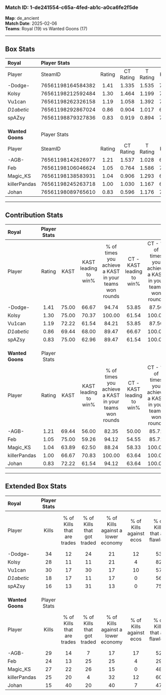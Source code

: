 ### Match ID: 1-de241554-c65a-4fed-ab1c-a0ca6fe2f5de  
**Map**: de_ancient  
**Match Date**: 2025-02-06  
**Teams**: Royal (19) vs Wanted Goons (17)  

---  

## Box Stats  

| **Royal**        | Player Stats      |        |           |          |       |       |       |         |        |      |     |
| :- | :- | :-: | :-: | :-: | :-: | :-: | :-: | :-: | :-: | :-: | :-: |
| Player           | SteamID           | Rating | CT Rating | T Rating | KAST  |  ADR  | Kills | Assists | Deaths | K/D  | HS% |
| -Dodge-          | 76561198164584382 |  1.41  |   1.335   |  1.535   | 75.00 | 105.4 |  34   |   13    |   26   | 1.31 | 41  |
| Kolsy            | 76561198212592484 |  1.30  |   1.464   |  1.199   | 75.00 | 89.3  |  28   |    9    |   20   | 1.40 |  7  |
| Vu1can           | 76561198262326158 |  1.19  |   1.058   |  1.392   | 72.22 | 80.5  |  30   |   10    |   27   | 1.11 | 43  |
| _D1abetic_       | 76561198292867024 |  0.86  |   0.904   |  1.017   | 69.44 | 58.3  |  18   |    9    |   24   | 0.75 | 33  |
| spAZsy           | 76561198879327836 |  0.83  |   0.919   |  0.894   | 75.00 | 50.1  |  16   |    7    |   23   | 0.70 | 31  |
|                  |                   |        |           |          |       |       |       |         |        |      |     |
|                  |                   |        |           |          |       |       |       |         |        |      |     |
|                  |                   |        |           |          |       |       |       |         |        |      |     |
| **Wanted Goons** | Player Stats      |        |           |          |       |       |       |         |        |      |     |
| Player           | SteamID           | Rating | CT Rating | T Rating | KAST  |  ADR  | Kills | Assists | Deaths | K/D  | HS% |
| -AGB-            | 76561198142626977 |  1.21  |   1.537   |  1.028   | 69.44 | 86.9  |  29   |   13    |   25   | 1.16 | 58  |
| Feb              | 76561198106046624 |  1.05  |   0.764   |  1.586   | 75.00 | 71.6  |  24   |    8    |   26   | 0.92 | 37  |
| Magic_KS         | 76561198138583931 |  1.04  |   0.906   |  1.293   | 63.89 | 78.7  |  27   |    5    |   27   | 1.00 | 66  |
| killerPandas     | 76561198245263718 |  1.00  |   1.030   |  1.167   | 66.67 | 70.9  |  25   |    5    |   26   | 0.96 | 40  |
| Johan            | 76561198089765610 |  0.83  |   0.596   |  1.176   | 72.22 | 56.6  |  15   |    8    |   22   | 0.68 | 40  |
---  

## Contribution Stats  

| **Royal**        | Player Stats |       |                      |                                                        |                           |                                                             |                          |                                                            |
| :- | :-: | :-: | :-: | :-: | :-: | :-: | :-: | :-: |
| Player           |    Rating    | KAST  | KAST leading to win% | % of times you achieve a KAST in your teams won rounds | CT - KAST leading to win% | CT - % of times you achieve a KAST in your teams won rounds | T - KAST leading to win% | T - % of times you achieve a KAST in your teams won rounds |
| -Dodge-          |     1.41     | 75.00 |        66.67         |                         94.74                          |           53.85           |                            87.50                            |          78.57           |                           100.00                           |
| Kolsy            |     1.30     | 75.00 |        70.37         |                         100.00                         |           61.54           |                           100.00                            |          78.57           |                           100.00                           |
| Vu1can           |     1.19     | 72.22 |        61.54         |                         84.21                          |           53.85           |                            87.50                            |          69.23           |                           81.82                            |
| _D1abetic_       |     0.86     | 69.44 |        68.00         |                         89.47                          |           66.67           |                           100.00                            |          69.23           |                           81.82                            |
| spAZsy           |     0.83     | 75.00 |        62.96         |                         89.47                          |           61.54           |                           100.00                            |          64.29           |                           81.82                            |
|                  |              |       |                      |                                                        |                           |                                                             |                          |                                                            |
|                  |              |       |                      |                                                        |                           |                                                             |                          |                                                            |
|                  |              |       |                      |                                                        |                           |                                                             |                          |                                                            |
| **Wanted Goons** | Player Stats |       |                      |                                                        |                           |                                                             |                          |                                                            |
| Player           |    Rating    | KAST  | KAST leading to win% | % of times you achieve a KAST in your teams won rounds | CT - KAST leading to win% | CT - % of times you achieve a KAST in your teams won rounds | T - KAST leading to win% | T - % of times you achieve a KAST in your teams won rounds |
| -AGB-            |     1.21     | 69.44 |        56.00         |                         82.35                          |           50.00           |                            85.71                            |          61.54           |                           80.00                            |
| Feb              |     1.05     | 75.00 |        59.26         |                         94.12                          |           54.55           |                            85.71                            |          62.50           |                           100.00                           |
| Magic_KS         |     1.04     | 63.89 |        62.50         |                         88.24                          |           58.33           |                           100.00                            |          66.67           |                           80.00                            |
| killerPandas     |     1.00     | 66.67 |        70.83         |                         100.00                         |           63.64           |                           100.00                            |          76.92           |                           100.00                           |
| Johan            |     0.83     | 72.22 |        61.54         |                         94.12                          |           63.64           |                           100.00                            |          60.00           |                           90.00                            |
---  

## Extended Box Stats  

| **Royal**        | Player Stats |                            |                            |                                    |                         |                              |                                 |        |                             |                                     |                          |                               |                            |
| :- | :-: | :-: | :-: | :-: | :-: | :-: | :-: | :-: | :-: | :-: | :-: | :-: | :-: |
| Player           |    Kills     | % of Kills that are trades | % of Kills that got traded | % of Kills against a lower economy | % of Kills against ecos | % of Kills that are flawless | % of Kills that are close duels | Deaths | % of Deaths that get traded | % of Deaths against a lower economy | % of Deaths against ecos | % of Deaths that are flawless | % of Deaths that are close |
| -Dodge-          |      34      |             12             |             24             |                 21                 |           12            |              53              |                3                |   26   |              4              |                  8                  |            0             |              42               |             8              |
| Kolsy            |      28      |             11             |             11             |                 21                 |            4            |              82              |                0                |   20   |             15              |                 15                  |            0             |              45               |             15             |
| Vu1can           |      30      |             17             |             30             |                 17                 |           10            |              57              |               17                |   27   |             11              |                 15                  |            4             |              56               |             7              |
| _D1abetic_       |      18      |             17             |             11             |                 17                 |            0            |              56              |               17                |   24   |             29              |                  8                  |            0             |              42               |             13             |
| spAZsy           |      16      |             13             |             31             |                 13                 |            0            |              75              |                6                |   23   |             22              |                  9                  |            0             |              61               |             13             |
|                  |              |                            |                            |                                    |                         |                              |                                 |        |                             |                                     |                          |                               |                            |
|                  |              |                            |                            |                                    |                         |                              |                                 |        |                             |                                     |                          |                               |                            |
|                  |              |                            |                            |                                    |                         |                              |                                 |        |                             |                                     |                          |                               |                            |
| **Wanted Goons** | Player Stats |                            |                            |                                    |                         |                              |                                 |        |                             |                                     |                          |                               |                            |
| Player           |    Kills     | % of Kills that are trades | % of Kills that got traded | % of Kills against a lower economy | % of Kills against ecos | % of Kills that are flawless | % of Kills that are close duels | Deaths | % of Deaths that get traded | % of Deaths against a lower economy | % of Deaths against ecos | % of Deaths that are flawless | % of Deaths that are close |
| -AGB-            |      29      |             14             |             7              |                 17                 |           17            |              52              |               14                |   25   |             24              |                 24                  |            0             |              64               |             4              |
| Feb              |      24      |             13             |             25             |                 25                 |            4            |              29              |               13                |   26   |             35              |                 23                  |            8             |              65               |             8              |
| Magic_KS         |      27      |             22             |             26             |                 15                 |            0            |              48              |               15                |   27   |              7              |                 22                  |            7             |              56               |             11             |
| killerPandas     |      25      |             20             |             4              |                 32                 |           12            |              60              |                0                |   26   |             23              |                  8                  |            0             |              81               |             12             |
| Johan            |      15      |             40             |             20             |                 40                 |            7            |              47              |               13                |   22   |             18              |                  9                  |            5             |              59               |             5              |
